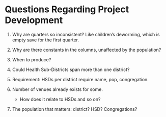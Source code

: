 Questions Regarding Project Development
=======================================

1.  Why are quarters so inconsistent? Like children’s deworming, which is empty save for the first quarter.

2.  Why are there constants in the columns, unaffected by the population?

3.  When to produce?

4.  Could Health Sub-Districts span more than one district?

5.  Requirement: HSDs per district require name, pop, congregation.

6.  Number of venues already exists for some.

    * How does it relate to HSDs and so on?

7.  The population that matters: district? HSD? Congregations?
